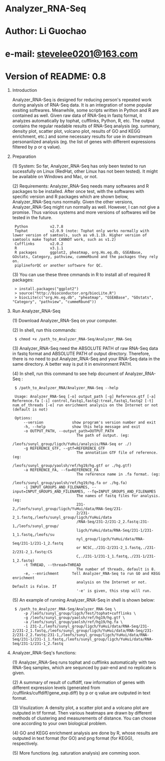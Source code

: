 # Analyzer_RNA-Seq
# Author: Li Guochao
# e-mail: stevelee0201@163.com
# Version of README: 0.8



1. Introduction

    Analyzer_RNA-Seq is designed for reducing person's repeated work during analysis of RNA-Seq data. It is an integration of some popular exsiting softwares. Meanwhile, some scripts written in Python and R are contained as well. Given raw data of RNA-Seq in fastq format, it analyzes automatically by tophat, cufflinks, Python, R, etc. The output contains the regular readable results of RNA-Seq analysis (eg. summary, density plot, scatter plot, volcano plot, results of GO and KEGG enrichment, etc.) and some necessary results for use in downstream personanlized analysis (eg. the list of genes with different expressions filtered by p or q value).



2. Preparation

    (1) System: So far, Analyzer_RNA-Seq has only been tested to run sucessfully on Linux (RedHat, other Linux has not been tested). It might be available on Windows and Mac, or not.

    (2) Requirements: Analyzer_RNA-Seq needs many softwares and R packages to be installed. After once test, with the softwares with specific version and R packages which are shown below, Analyzer_RNA-Seq runs normally. Given the other versions, Analyzer_RNA-Seq might run normally as well. However, I can not give a promise. Thus various systems and more versions of softwares will be tested in the future.

        Python          v2.7.8
        Tophat          v2.0.9 (note: Tophat only works normally with lower version of samtools, such as v0.1.19. Higher version of samtools make Tophat CANNOT work, such as v1.2)
        Cufflinks       v2.0.2
        R               v3.1.1
        R packages      ggplot2, pheatmap, org.Hs.eg.db, GSEABase, GOstats, Category, pathview, cummeRbund and the packages they rely on. 
        piplineforQC or another software for QC.

    (3) You can use these three cmmands in R to install all of required R packages:

        > install.packages("ggplot2")
        > source("http://bioconductor.org/biocLite.R")
        > biocLite(c("org.Hs.eg.db", "pheatmap", "GSEABase", "GOstats", "Category", "pathview", "cummeRbund"))



3. Run Analyzer_RNA-Seq

    (1) Download Analyzer_RNA-Seq on your computer.

    (2) In shell, run this commands:

        $ chmod +x /path_to_Analyzer_RNA-Seq/Analyzer_RNA-Seq

    (3) Analyzer_RNA-Seq need the ABSOLUTE PATH of raw RNA-Seq data in fastq format and ABSOLUTE PATH of output directory. Therefore, there is no need to put Analyzer_RNA-Seq and your RNA-Seq data in the same directory. A better way is put it in environment PATH.

    (4) In shell, run this command to see help document of Analyzer_RNA-Seq : 
     
        $ /path_to_Analyzer_RNA/Analyzer_RNA-Seq --help 
        
        Usage: Analyzer_RNA-Seq [-o] output_path [-g] Reference.gtf [-a] Reference.fa [-i] control,fastq1,fastq2:treat,fastq1,fastq2 [-t] num_of_threads [-e] run enrichment analysis on the Internet or not (default is not)

        Options:
            --version             show program's version number and exit
            -h, --help            show this help message and exit
            -o OUTPUT_PATH, --output_path=OUTPUT_PATH
                                    The path of output. (eg:
                                    /leofs/sunyl_group/ligch/YuHui/analysis/RNA-Seq or ./)
            -g REFERENCE_GTF, --gtf=REFERENCE_GTF
                                    The annotation GTF file of reference. (eg:
                                    /leofs/sunyl_group/yaolsh/ref/hg19/hg.gtf or ./hg.gtf)
            -a REFERENCE_FA, --fa=REFERENCE_FA
                                    The reference name in .fa format. (eg:
                                    /leofs/sunyl_group/yaolsh/ref/hg19/hg.fa or ./hg.fa)
            -i INPUT_GROUPS_AND_FILENAMES, --input=INPUT_GROUPS_AND_FILENAMES, --fq=INPUT_GROUPS_AND_FILENAMES
                                    The names of fastq files for analysis. (eg:
                                    231-2,/leofs/sunyl_group/ligch/YuHui/data/RNA-Seq/231-
                                    2/231-2_1.fastq,/leofs/sunyl_group/ligch/YuHui/data
                                    /RNA-Seq/231-2/231-2_2.fastq:231-1,/leofs/sunyl_group/
                                    ligch/YuHui/data/RNA-Seq/231-1/231-1_1.fastq,/leofs/su
                                    nyl_group/ligch/YuHui/data/RNA-Seq/231-1/231-1_2.fastq
                                    or NCSC,./231-2/231-2_1.fastq,./231-2/231-2_1.fastq:CS
                                    C,./231-1/231-1_1.fastq,./231-1/231-1_2.fastq)
            -t THREAD, --thread=THREAD
                                    The number of threads, default is 8.
            -e, --enrichment      Tell Analyzer_RNA-Seq to run GO and KEGG enrichment
                                    analysis on the Internet or not. Default is False. If
                                    '-e' is given, this step will run.

    (5) An example of running Analyzer_RNA-Seq in shell is shown below:

        $ /path_to_Analyzer_RNA-Seq/Analyzer_RNA-Seq \
            -p /leofs/sunyl_group/ligch/Test/tophat+cufflinks \
            -g /leofs/sunyl_group/yaolsh/ref/hg19/hg.gtf \
            -a /leofs/sunyl_group/yaolsh/ref/hg19/hg.fa \
            -i 231-2,/leofs/sunyl_group/ligch/YuHui/data/RNA-Seq/231-2/231-2_1.fastq,/leofs/sunyl_group/ligch/YuHui/data/RNA-Seq/231-2/231-2_2.fastq:231-1,/leofs/sunyl_group/ligch/YuHui/data/RNA-Seq/231-1/231-1_1.fastq,/leofs/sunyl_group/ligch/YuHui/data/RNA-Seq/231-1/231-1_2.fastq



4. Analyzer_RNA-Seq's functions:

    (1) Analyzer_RNA-Seq runs tophat and cufflinks automatically with two RNA-Seq samples, which are sequnced by pair-end and no replicate is given. 
    
    (2) A summary of result of cuffdiff, raw information of genes with different expression levels (generated from /cufflinks/cuffdiff/gene_exp.diff) by p or q value are outputed in text format.
    
    (3) Visulization: A density plot, a scatter plot and a volcano plot are outputed in tif format. Then various heatmaps are drawn by different methods of clustering and measurements of distance. You can choose one according to your own biological problem. 
    
    (4) GO and KEGG enrichment analysis are done by R, whose results are outputed in text format (for GO) and png format (for KEGG), respectively. 
    
    (5) More functions (eg. saturation analysis) are comming soon.

